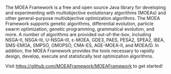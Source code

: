 The MOEA Framework is a free and open source Java library for developing and experimenting with multiobjective
evolutionary algorithms (MOEAs) and other general-purpose multiobjective optimization algorithms.  The MOEA Framework
supports genetic algorithms, differential evolution, particle swarm optimization, genetic programming, grammatical
evolution, and more.  A number of algorithms are provided out-of-the-box, including NSGA-II, NSGA-III, U-NSGA-III,
ε-MOEA, GDE3, PAES, PESA2, SPEA2, IBEA, SMS-EMOA, SMPSO, OMOPSO, CMA-ES, AGE-MOEA-II, and MOEA/D.  In addition, the
MOEA Framework provides the tools necessary to rapidly design, develop, execute and statistically test optimization
algorithms.

Visit https://github.com/MOEAFramework/MOEAFramework to get started!
